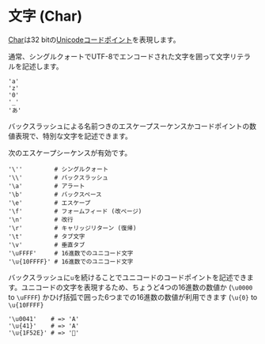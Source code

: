 # 文字 (Char)

[Char](http://crystal-lang.org/api/Char.html)は32 bitの[Unicode](http://en.wikipedia.org/wiki/Unicode)[コードポイント](http://en.wikipedia.org/wiki/Code_point)を表現します。

通常、シングルクォートでUTF-8でエンコードされた文字を囲って文字リテラルを記述します。

```crystal
'a'
'z'
'0'
'_'
'あ'
```

バックスラッシュによる名前つきのエスケープスーケンスかコードポイントの数値表現で、特別な文字を記述できます。

次のエスケープシーケンスが有効です。
```crystal
'\''         # シングルクォート
'\\'         # バックスラッシュ
'\a'         # アラート
'\b'         # バックスペース
'\e'         # エスケープ
'\f'         # フォームフィード (改ページ)
'\n'         # 改行
'\r'         # キャリッジリターン (復帰)
'\t'         # タブ文字
'\v'         # 垂直タブ
'\uFFFF'     # 16進数でのユニコード文字
'\u{10FFFF}' # 16進数でのユニコード文字
```

バックスラッシュに`u`を続けることでユニコードのコードポイントを記述できます。ユニコードの文字を表現するため、ちょうど4つの16進数の数値か (`\u0000` to `\uFFFF`) かひげ括弧で囲った6つまでの16進数の数値が利用できます (`\u{0}` to `\u{10FFFF}`

```crystal
'\u0041'    # => 'A'
'\u{41}'    # => 'A'
'\u{1F52E}' # => '🔮'
```
